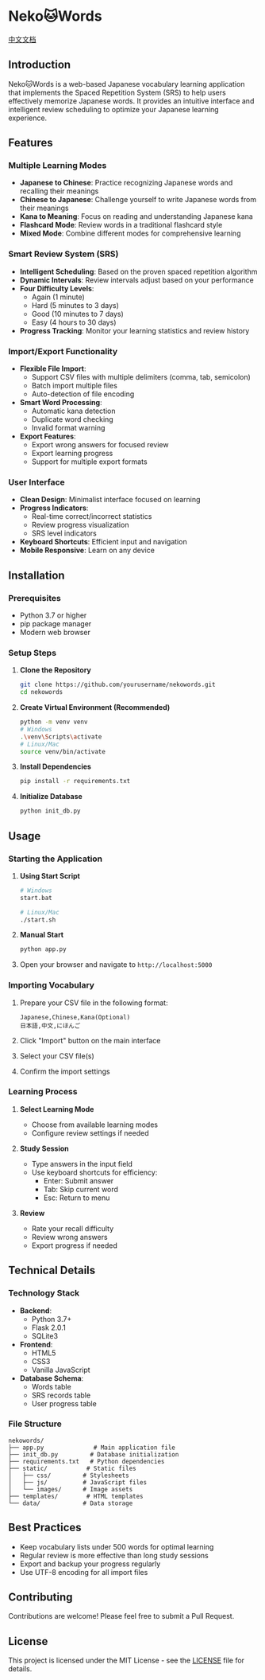 # Neko🐱Words

[中文文档](README_CN.md)

## Introduction
Neko🐱Words is a web-based Japanese vocabulary learning application that implements the Spaced Repetition System (SRS) to help users effectively memorize Japanese words. It provides an intuitive interface and intelligent review scheduling to optimize your Japanese learning experience.


## Features

### Multiple Learning Modes
- **Japanese to Chinese**: Practice recognizing Japanese words and recalling their meanings
- **Chinese to Japanese**: Challenge yourself to write Japanese words from their meanings
- **Kana to Meaning**: Focus on reading and understanding Japanese kana
- **Flashcard Mode**: Review words in a traditional flashcard style
- **Mixed Mode**: Combine different modes for comprehensive learning

### Smart Review System (SRS)
- **Intelligent Scheduling**: Based on the proven spaced repetition algorithm
- **Dynamic Intervals**: Review intervals adjust based on your performance
- **Four Difficulty Levels**: 
  - Again (1 minute)
  - Hard (5 minutes to 3 days)
  - Good (10 minutes to 7 days)
  - Easy (4 hours to 30 days)
- **Progress Tracking**: Monitor your learning statistics and review history

### Import/Export Functionality
- **Flexible File Import**:
  - Support CSV files with multiple delimiters (comma, tab, semicolon)
  - Batch import multiple files
  - Auto-detection of file encoding
- **Smart Word Processing**:
  - Automatic kana detection
  - Duplicate word checking
  - Invalid format warning
- **Export Features**:
  - Export wrong answers for focused review
  - Export learning progress
  - Support for multiple export formats

### User Interface
- **Clean Design**: Minimalist interface focused on learning
- **Progress Indicators**: 
  - Real-time correct/incorrect statistics
  - Review progress visualization
  - SRS level indicators
- **Keyboard Shortcuts**: Efficient input and navigation
- **Mobile Responsive**: Learn on any device

## Installation

### Prerequisites
- Python 3.7 or higher
- pip package manager
- Modern web browser

### Setup Steps
1. **Clone the Repository**
   ```bash
   git clone https://github.com/yourusername/nekowords.git
   cd nekowords
   ```

2. **Create Virtual Environment (Recommended)**
   ```bash
   python -m venv venv
   # Windows
   .\venv\Scripts\activate
   # Linux/Mac
   source venv/bin/activate
   ```

3. **Install Dependencies**
   ```bash
   pip install -r requirements.txt
   ```

4. **Initialize Database**
   ```bash
   python init_db.py
   ```

## Usage

### Starting the Application
1. **Using Start Script**
   ```bash
   # Windows
   start.bat
   
   # Linux/Mac
   ./start.sh
   ```

2. **Manual Start**
   ```bash
   python app.py
   ```

3. Open your browser and navigate to `http://localhost:5000`

### Importing Vocabulary
1. Prepare your CSV file in the following format:
   ```csv
   Japanese,Chinese,Kana(Optional)
   日本語,中文,にほんご
   ```

2. Click "Import" button on the main interface
3. Select your CSV file(s)
4. Confirm the import settings

### Learning Process
1. **Select Learning Mode**
   - Choose from available learning modes
   - Configure review settings if needed

2. **Study Session**
   - Type answers in the input field
   - Use keyboard shortcuts for efficiency:
     - Enter: Submit answer
     - Tab: Skip current word
     - Esc: Return to menu

3. **Review**
   - Rate your recall difficulty
   - Review wrong answers
   - Export progress if needed

## Technical Details

### Technology Stack
- **Backend**: 
  - Python 3.7+
  - Flask 2.0.1
  - SQLite3
- **Frontend**:
  - HTML5
  - CSS3
  - Vanilla JavaScript
- **Database Schema**:
  - Words table
  - SRS records table
  - User progress table

### File Structure
```
nekowords/
├── app.py              # Main application file
├── init_db.py         # Database initialization
├── requirements.txt   # Python dependencies
├── static/           # Static files
│   ├── css/         # Stylesheets
│   ├── js/          # JavaScript files
│   └── images/      # Image assets
├── templates/        # HTML templates
└── data/            # Data storage
```

## Best Practices
- Keep vocabulary lists under 500 words for optimal learning
- Regular review is more effective than long study sessions
- Export and backup your progress regularly
- Use UTF-8 encoding for all import files

## Contributing
Contributions are welcome! Please feel free to submit a Pull Request.

## License
This project is licensed under the MIT License - see the [LICENSE](LICENSE) file for details.
